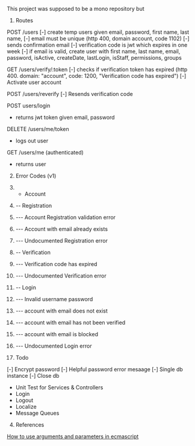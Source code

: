 This project was supposed to be a mono repository but 
1. Routes

POST /users
[-] create temp users given email, password, first name, last name, 
[-] email must be unique (http 400, domain account, code 1102)
[-] sends confirmation email
[-] verification code is jwt which expires in one week
[-] if email is valid, create user with first name, last name, email, password, isActive, createDate, lastLogin, isStaff, permissions, groups

GET /users/verify/:token
[-] checks if verification token has expired (http 400. domain: "account", code: 1200, "Verification code has expired")
[-] Activate user account

POST /users/reverify
[-] Resends verification code

POST users/login
- returns jwt token given email, password

DELETE /users/me/token
- logs out user

GET /users/me (authenticated)
- returns user


2. Error Codes (v1)
  
10000. - Account
11000. -- Registration
11010. --- Account Registration validation error
11020. --- Account with email already exists
11999. --- Undocumented Registration error
12000. -- Verification
12010. --- Verification code has expired
12999. --- Undocumented Verification error
13000. -- Login
13010. --- Invalid username password
13020. --- account with email does not exist
13030. --- account with email has not been verified
13040. --- account with email is blocked
13999. --- Undocumented Login error

3. Todo

[-] Encrypt password
[-] Helpful password error mesaage
[-] Single db instance
[-] Close db
- Unit Test for Services & Controllers
- Login
- Logout
- Localize
- Message Queues

4. References

[How to use arguments and parameters in ecmascript](https://www.smashingmagazine.com/2016/07/how-to-use-arguments-and-parameters-in-ecmascript-6/)
